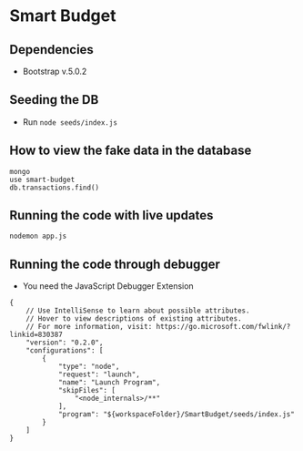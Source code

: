 # Smart Budget

## Dependencies
- Bootstrap v.5.0.2

## Seeding the DB
- Run `node seeds/index.js`

## How to view the fake data in the database
`mongo` \
`use smart-budget`\
`db.transactions.find()`


## Running the code with live updates
`nodemon app.js`

## Running the code through debugger
* You need the JavaScript Debugger Extension
```
{
    // Use IntelliSense to learn about possible attributes.
    // Hover to view descriptions of existing attributes.
    // For more information, visit: https://go.microsoft.com/fwlink/?linkid=830387
    "version": "0.2.0",
    "configurations": [
        {
            "type": "node",
            "request": "launch",
            "name": "Launch Program",
            "skipFiles": [
                "<node_internals>/**"
            ],
            "program": "${workspaceFolder}/SmartBudget/seeds/index.js"
        }
    ]
}
```

